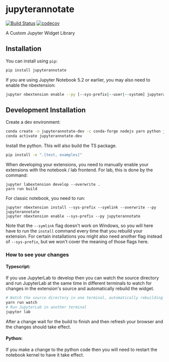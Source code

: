 
# jupyterannotate

[![Build Status](https://travis-ci.org/DataQA/jupyterannotate.svg?branch=master)](https://travis-ci.org/DataQA/jupyterannotate)
[![codecov](https://codecov.io/gh/DataQA/jupyterannotate/branch/master/graph/badge.svg)](https://codecov.io/gh/DataQA/jupyterannotate)


A Custom Jupyter Widget Library

## Installation

You can install using `pip`:

```bash
pip install jupyterannotate
```

If you are using Jupyter Notebook 5.2 or earlier, you may also need to enable
the nbextension:
```bash
jupyter nbextension enable --py [--sys-prefix|--user|--system] jupyterannotate
```

## Development Installation

Create a dev environment:
```bash
conda create -n jupyterannotate-dev -c conda-forge nodejs yarn python jupyterlab
conda activate jupyterannotate-dev
```

Install the python. This will also build the TS package.
```bash
pip install -e ".[test, examples]"
```

When developing your extensions, you need to manually enable your extensions with the
notebook / lab frontend. For lab, this is done by the command:

```
jupyter labextension develop --overwrite .
yarn run build
```

For classic notebook, you need to run:

```
jupyter nbextension install --sys-prefix --symlink --overwrite --py jupyterannotate
jupyter nbextension enable --sys-prefix --py jupyterannotate
```

Note that the `--symlink` flag doesn't work on Windows, so you will here have to run
the `install` command every time that you rebuild your extension. For certain installations
you might also need another flag instead of `--sys-prefix`, but we won't cover the meaning
of those flags here.

### How to see your changes
#### Typescript:
If you use JupyterLab to develop then you can watch the source directory and run JupyterLab at the same time in different
terminals to watch for changes in the extension's source and automatically rebuild the widget.

```bash
# Watch the source directory in one terminal, automatically rebuilding when needed
yarn run watch
# Run JupyterLab in another terminal
jupyter lab
```

After a change wait for the build to finish and then refresh your browser and the changes should take effect.

#### Python:
If you make a change to the python code then you will need to restart the notebook kernel to have it take effect.
